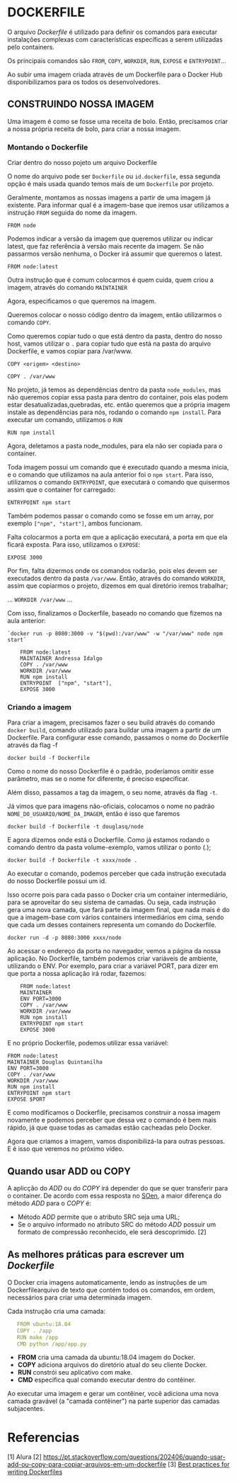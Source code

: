 # **DOCKERFILE** 

O arquivo _Dockerfile_ é utilizado para definir os comandos para executar instalações complexas com características específicas a serem utilizadas pelo containers.

Os principais comandos são `FROM`, `COPY`, `WORKDIR`, `RUN`, `EXPOSE` e `ENTRYPOINT`...

Ao subir uma imagem criada através de um Dockerfile para o Docker Hub disponibilizamos para os todos os desenvolvedores.



## CONSTRUINDO NOSSA IMAGEM

Uma imagem é como se fosse uma receita de bolo. Então, precisamos criar a nossa própria receita de bolo, para criar a nossa imagem.

### Montando o Dockerfile

Criar dentro do nosso pojeto um arquivo Dockerfile

O nome do arquivo pode ser `Dockerfile` ou `id.dockerfile`, essa segunda opção é mais usada quando temos mais de um `Dockerfile` por projeto.

Geralmente, montamos as nossas imagens a partir de uma imagem já existente. 
Para informar qual é a imagem-base que iremos usar utilizamos a instrução `FROM` seguida do nome da imagem.
    
   `FROM node`

Podemos indicar a versão da imagem que queremos utilizar ou indicar latest, que faz referência à versão mais recente da imagem. 
Se não passarmos versão nenhuma, o Docker irá assumir que queremos o latest.

   `FROM node:latest`

Outra instrução que é comum colocarmos é quem cuida, quem criou a imagem, através do comando `MAINTAINER`

Agora, especificamos o que queremos na imagem. 

Queremos colocar o nosso código dentro da imagem, então utilizarmos o comando `COPY`.

Como queremos copiar tudo o que está dentro da pasta, dentro do nosso host, vamos utilizar o `.` para copiar tudo que está na pasta do arquivo Dockerfile, e vamos copiar para /var/www.

   `COPY <origem> <destino>`

   `COPY . /var/www`

No projeto, já temos as dependências dentro da pasta `node_modules`, mas não queremos copiar essa pasta para dentro do container, pois elas podem estar desatualizadas,quebradas, etc. então queremos que a própria imagem instale as dependências para nós, rodando o comando `npm install`. Para executar um comando, utilizamos o `RUN`

   `RUN npm install`

Agora, deletamos a pasta node_modules, para ela não ser copiada para o container. 

Toda imagem possui um comando que é executado quando a mesma inicia, e o comando que utilizamos na aula anterior foi o `npm start`. 
Para isso, utilizamos o comando `ENTRYPOINT`, que executará o comando que quisermos assim que o container for carregado:

   `ENTRYPOINT npm start`

Também podemos passar o comando como se fosse em um array, por exemplo `["npm", "start"]`, ambos funcionam.

Falta colocarmos a porta em que a aplicação executará, a porta em que ela ficará exposta. Para isso, utilizamos o `EXPOSE`:

   `EXPOSE 3000`

Por fim, falta dizermos onde os comandos rodarão, pois eles devem ser executados dentro da pasta `/var/www`. Então, através do comando `WORKDIR`, assim que copiarmos o projeto, dizemos em qual diretório iremos trabalhar;

...
   `WORKDIR /var/www`
...

Com isso, finalizamos o Dockerfile, baseado no comando que fizemos na aula anterior:

    `docker run -p 8080:3000 -v "$(pwd):/var/www" -w "/var/www" node npm start`

```
    FROM node:latest
    MAINTAINER Andressa Idalgo
    COPY . /var/www
    WORKDIR /var/www
    RUN npm install
    ENTRYPOINT  ["npm", "start"], 
    EXPOSE 3000
``` 

### Criando a imagem

Para criar a imagem, precisamos fazer o seu build através do comando `docker build`, comando utilizado para buildar uma imagem a partir de um Dockerfile.
Para configurar esse comando, passamos o nome do Dockerfile através da flag -f

   `docker build -f Dockerfile`

Como o nome do nosso Dockerfile é o padrão, poderíamos omitir esse parâmetro, mas se o nome for diferente, é preciso especificar.

Além disso, passamos a tag da imagem, o seu nome, através da flag `-t`.

Já vimos que para imagens não-oficiais, colocamos o nome no padrão `NOME_DO_USUARIO/NOME_DA_IMAGEM`, então é isso que faremos

   `docker build -f Dockerfile -t douglasq/node`

E agora dizemos onde está o Dockerfile. Como já estamos rodando o comando dentro da pasta volume-exemplo, vamos utilizar o ponto (.);

   `docker build -f Dockerfile -t xxxx/node .`

Ao executar o comando, podemos perceber que cada instrução executada do nosso Dockerfile possui um id. 

Isso ocorre pois para cada passo o Docker cria um container intermediário, para se aproveitar do seu sistema de camadas. Ou seja, cada instrução gera uma nova camada, que fará parte da imagem final, que nada mais é do que a imagem-base com vários containers intermediários em cima, sendo que cada um desses containers representa um comando do Dockerfile.

   `docker run -d -p 8080:3000 xxxx/node`

Ao acessar o endereço da porta no navegador, vemos a página da nossa aplicação. No Dockerfile, também podemos criar variáveis de ambiente, utilizando o ENV. Por exemplo, para criar a variável PORT, para dizer em que porta a nossa aplicação irá rodar, fazemos:

```
    FROM node:latest
    MAINTAINER
    ENV PORT=3000
    COPY . /var/www
    WORKDIR /var/www
    RUN npm install
    ENTRYPOINT npm start
    EXPOSE 3000
```

E no próprio Dockerfile, podemos utilizar essa variável:

    FROM node:latest
    MAINTAINER Douglas Quintanilha
    ENV PORT=3000
    COPY . /var/www
    WORKDIR /var/www
    RUN npm install
    ENTRYPOINT npm start
    EXPOSE $PORT

E como modificamos o Dockerfile, precisamos construir a nossa imagem novamente e podemos perceber que dessa vez o comando é bem mais rápido, já que quase todas as camadas estão cacheadas pelo Docker.

Agora que criamos a imagem, vamos disponibilizá-la para outras pessoas. E é isso que veremos no próximo vídeo.

## Quando usar ADD ou COPY
A aplicção do _ADD_ ou do  _COPY_ irá depender do que se quer transferir para o container. De acordo com essa resposta no [SOen](https://stackoverflow.com/questions/24958140/what-is-the-difference-between-the-copy-and-add-commands-in-a-dockerfile/24958548#24958548), a maior diferença do método _ADD_ para o _COPY_ é:
* Método _ADD_ permite que o atributo SRC seja uma URL;
* Se o arquivo informado no atributo SRC do método _ADD_ possuir um formato de compressão reconhecido, ele será descoprimido. [2]

## As melhores práticas para escrever um _Dockerfile_
O Docker cria imagens automaticamente, lendo as instruções de um Dockerfilearquivo de texto que contém todos os comandos, em ordem, necessários para criar uma determinada imagem.

Cada instrução cria uma camada:

~~~yml
   FROM ubuntu:18.04
   COPY . /app
   RUN make /app
   CMD python /app/app.py
~~~

* **FROM** cria uma camada da ubuntu:18.04 imagem do Docker.
* **COPY** adiciona arquivos do diretório atual do seu cliente Docker.
* **RUN** constrói seu aplicativo com make.
* **CMD** especifica qual comando executar dentro do contêiner.

Ao executar uma imagem e gerar um contêiner, você adiciona uma nova camada gravável (a "camada contêiner") na parte superior das camadas subjacentes.


# Referencias
[1] Alura
[2] https://pt.stackoverflow.com/questions/202406/quando-usar-add-ou-copy-para-copiar-arquivos-em-um-dockerfile 
[3] [Best practices for writing Dockerfiles](https://docs.docker.com/develop/develop-images/dockerfile_best-practices/#add-or-copy)